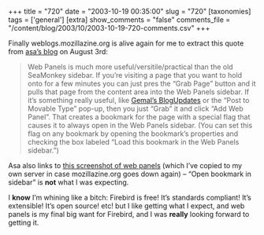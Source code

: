 +++
title = "720"
date = "2003-10-19 00:35:00"
slug = "720"
[taxonomies]
tags = ['general']
[extra]
show_comments = "false"
comments_file = "/content/blog/2003/10/2003-10-19-720-comments.csv"
+++

Finally weblogs.mozillazine.org is alive again for me to extract this quote from [asa’s blog](http://weblogs.mozillazine.org/asa/) on August 3rd:

> Web Panels is much more useful/versitile/practical than the old SeaMonkey sidebar. If you’re visiting a page that you want to hold onto for a few minutes you can just pres the “Grab Page” button and it pulls that page from the content area into the Web Panels sidebar. If it’s something really useful, like [Gemal’s BlogUpdates](http://gemal.dk/mozilla/blogupdates-sidebar.html) or the “Post to Movable Type” pop-up, then you just “Grab” it and click “Add Web Panel”. That creates a bookmark for the page with a special flag that causes it to always open in the Web Panels sidebar. (You can set this flag on any bookmark by opening the bookmark’s properties and checking the box labeled “Load this bookmark in the Web Panels sidebar.”)

Asa also links to [this screenshot of web panels](http://philwilson.org/images/fb-wp-ss-small.png) (which I’ve copied to my own server in case mozillazine.org goes down again) – “Open bookmark in sidebar” is **not** what I was expecting.

I **know** I’m whining like a bitch: Firebird is free! It’s standards compliant! It’s extensible! It’s open source! etc! but I like getting what I expect, and web panels is my final big want for Firebird, and I was **really** looking forward to getting it.
